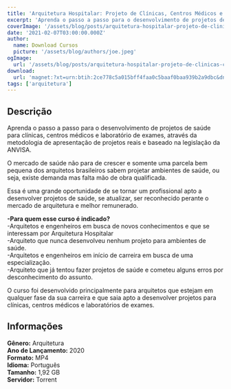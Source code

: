 ```yaml
---
title: 'Arquitetura Hospitalar: Projeto de Clínicas, Centros Médicos e Laboratório de Exames'
excerpt: 'Aprenda o passo a passo para o desenvolvimento de projetos de saúde para clínicas, centros médicos e laboratório de exames, através da metodologia de apresentação de projetos reais e baseado na legislação da ANVISA.  O mercado de saúde não para de crescer e somente uma parcela bem pequena do'
coverImage: '/assets/blog/posts/arquitetura-hospitalar-projeto-de-clinicas-centros-medicos-e-laboratorio-de-exames.jpg'
date: '2021-02-07T03:00:00.000Z'
author:
  name: Download Cursos
  picture: '/assets/blog/authors/joe.jpeg'
ogImage:
  url: '/assets/blog/posts/arquitetura-hospitalar-projeto-de-clinicas-centros-medicos-e-laboratorio-de-exames.jpg'
download:
  url: 'magnet:?xt=urn:btih:2ce778c5a015bff4faa0c5baaf0baa939b2a9dbc&dn=Curso%20de%20Projeto%20de%20Cl%c3%adnicas%2c%20Centros%20M%c3%a9dicos%20e%20Laborat%c3%b3rio%20de%20Exames&tr=udp%3a%2f%2ftracker.openbittorrent.com%3a1337%2fannounce&tr=udp%3a%2f%2ftracker.opentrackr.org%3a1337%2fannounce'
tags: ['arquitetura']
---
```

<h2>Descrição</h2>
<p>Aprenda o passo a passo para o desenvolvimento de projetos de saúde para clínicas, centros médicos e laboratório de exames, através da metodologia de apresentação de projetos reais e baseado na legislação da ANVISA.</p><p>O mercado de saúde não para de crescer e somente uma parcela bem pequena dos arquitetos brasileiros sabem projetar ambientes de saúde, ou seja, existe demanda mas falta mão de obra qualificada.</p><p>Essa é uma grande oportunidade de se tornar um profissional apto a desenvolver projetos de saúde, se atualizar, ser reconhecido perante o mercado de arquitetura e melhor remunerado.</p><p><strong>-Para quem esse curso é indicado?</strong><br/> -Arquitetos e engenheiros em busca de novos conhecimentos e que se interessam por Arquitetura Hospitalar<br/> -Arquiteto que nunca desenvolveu nenhum projeto para ambientes de saúde.<br/> -Arquitetos e engenheiros em início de carreira em busca de uma especialização.<br/> -Arquiteto que já tentou fazer projetos de saúde e cometeu alguns erros por desconhecimento do assunto.</p><p>O curso foi desenvolvido principalmente para arquitetos que estejam em qualquer fase da sua carreira e que saia apto a desenvolver projetos para clínicas, centros médicos e laboratórios de exames.</p><h2>Informações</h2><p><strong>Gênero:</strong> Arquitetura<br/> <strong>Ano de Lançamento:</strong> 2020<br/> <strong>Formato:</strong> MP4<br/> <strong>Idioma:</strong> Português<br/> <strong>Tamanho:</strong> 1,92 GB<br/> <strong>Servidor:</strong> Torrent</p>